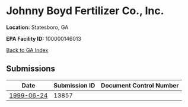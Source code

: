 # Johnny Boyd Fertilizer Co., Inc.

**Location:** Statesboro, GA

**EPA Facility ID:** 100000146013

[Back to GA Index](../../index.md)

## Submissions

| Date | Submission ID | Document Control Number |
|------|--------------|-------------------------|
| [1999-06-24](submissions/13857.md) | 13857 |  |
